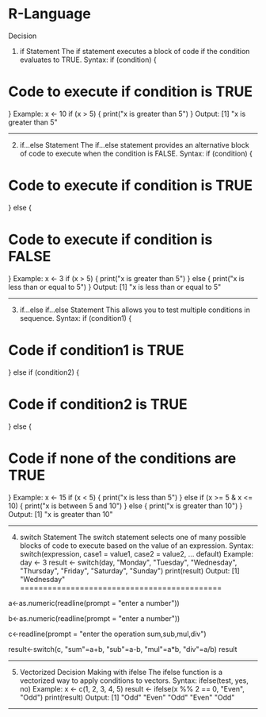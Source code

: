 # R-Language
Decision

1. if Statement
The if statement executes a block of code if the condition evaluates to TRUE.
Syntax:
if (condition) {
  # Code to execute if condition is TRUE
}
Example:
x <- 10
if (x > 5) {
  print("x is greater than 5")
}
Output:
[1] "x is greater than 5"
________________________________________
2. if...else Statement
The if...else statement provides an alternative block of code to execute when the condition is FALSE.
Syntax:
if (condition) {
  # Code to execute if condition is TRUE
} else {
  # Code to execute if condition is FALSE
}
Example:
x <- 3
if (x > 5) {
  print("x is greater than 5")
} else {
  print("x is less than or equal to 5")
}
Output:
[1] "x is less than or equal to 5"
________________________________________
3. if...else if...else Statement
This allows you to test multiple conditions in sequence.
Syntax:
if (condition1) {
  # Code if condition1 is TRUE
} else if (condition2) {
  # Code if condition2 is TRUE
} else {
  # Code if none of the conditions are TRUE
}
Example:
x <- 15
if (x < 5) {
  print("x is less than 5")
} else if (x >= 5 & x <= 10) {
  print("x is between 5 and 10")
} else {
  print("x is greater than 10")
}
Output:
[1] "x is greater than 10"
________________________________________
4. switch Statement
The switch statement selects one of many possible blocks of code to execute based on the value of an expression.
Syntax:
switch(expression, 
       case1 = value1,
       case2 = value2,
       ...
       default)
Example:
day <- 3
result <- switch(day,
                 "Monday",
                 "Tuesday",
                 "Wednesday",
                 "Thursday",
                 "Friday",
                 "Saturday",
                 "Sunday")
print(result)
Output:
[1] "Wednesday"
============================================

a<-as.numeric(readline(prompt = "enter a number"))

b<-as.numeric(readline(prompt = "enter a number"))


c<-readline(prompt = "enter the operation sum,sub,mul,div")

result<-switch(c,
               "sum"=a+b,
               "sub"=a-b,
               "mul"=a*b,
               "div"=a/b)
result
________________________________________
5. Vectorized Decision Making with ifelse
The ifelse function is a vectorized way to apply conditions to vectors.
Syntax:
ifelse(test, yes, no)
Example:
x <- c(1, 2, 3, 4, 5)
result <- ifelse(x %% 2 == 0, "Even", "Odd")
print(result)
Output:
[1] "Odd"  "Even" "Odd"  "Even" "Odd"
________________________________________
